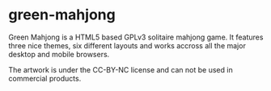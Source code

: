 green-mahjong
=============

Green Mahjong is a HTML5 based GPLv3 solitaire mahjong game. It features three nice themes, six different layouts and works accross all the major desktop and mobile browsers.

The artwork is under the CC-BY-NC license and can not be used in commercial products. 
